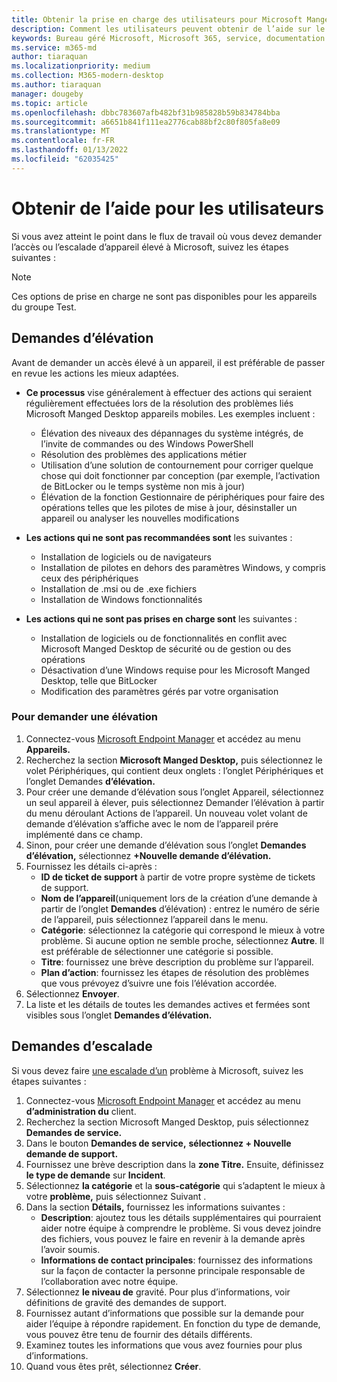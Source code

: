 ```yaml
---
title: Obtenir la prise en charge des utilisateurs pour Microsoft Manged Desktop
description: Comment les utilisateurs peuvent obtenir de l’aide sur le service et les appareils
keywords: Bureau géré Microsoft, Microsoft 365, service, documentation
ms.service: m365-md
author: tiaraquan
ms.localizationpriority: medium
ms.collection: M365-modern-desktop
ms.author: tiaraquan
manager: dougeby
ms.topic: article
ms.openlocfilehash: dbbc783607afb482bf31b985828b59b834784bba
ms.sourcegitcommit: a6651b841f111ea2776cab88bf2c80f805fa8e09
ms.translationtype: MT
ms.contentlocale: fr-FR
ms.lasthandoff: 01/13/2022
ms.locfileid: "62035425"
---
```

# <a name="getting-help-for-users"></a>Obtenir de l’aide pour les utilisateurs

Si vous avez atteint le [](../service-description/user-support.md) point dans le flux de travail où vous devez demander l’accès ou l’escalade d’appareil élevé à Microsoft, suivez les étapes suivantes :
 
>[!NOTE]
>Ces options de prise en charge ne sont pas disponibles pour les appareils du groupe Test.

## <a name="elevation-requests"></a>Demandes d’élévation

Avant de demander un accès élevé à un appareil, il est préférable de passer en revue les actions les mieux adaptées.

- **Ce processus** vise généralement à effectuer des actions qui seraient régulièrement effectuées lors de la résolution des problèmes liés Microsoft Manged Desktop appareils mobiles. Les exemples incluent :
    - Élévation des niveaux des dépannages du système intégrés, de l’invite de commandes ou des Windows PowerShell
    - Résolution des problèmes des applications métier
    - Utilisation d’une solution de contournement pour corriger quelque chose qui doit fonctionner par conception (par exemple, l’activation de BitLocker ou le temps système non mis à jour)
    - Élévation de la fonction Gestionnaire de périphériques pour faire des opérations telles que les pilotes de mise à jour, désinstaller un appareil ou analyser les nouvelles modifications

- **Les actions qui ne sont pas recommandées sont** les suivantes :
    - Installation de logiciels ou de navigateurs
    - Installation de pilotes en dehors des paramètres Windows, y compris ceux des périphériques
    - Installation de .msi ou de .exe fichiers
    - Installation de Windows fonctionnalités

- **Les actions qui ne sont pas prises en charge sont** les suivantes :
    - Installation de logiciels ou de fonctionnalités en conflit avec Microsoft Manged Desktop de sécurité ou de gestion ou des opérations
    - Désactivation d’une Windows requise pour les Microsoft Manged Desktop, telle que BitLocker
    - Modification des paramètres gérés par votre organisation

### <a name="to-request-elevation"></a>Pour demander une élévation

1. Connectez-vous [Microsoft Endpoint Manager](https://endpoint.microsoft.com/) et accédez au menu **Appareils.**
2. Recherchez la section **Microsoft Manged Desktop,** puis sélectionnez le volet Périphériques,  qui contient deux onglets : l’onglet Périphériques et l’onglet Demandes **d’élévation.**  
3. Pour créer une demande  d’élévation sous l’onglet Appareil, sélectionnez un  seul appareil à élever, puis sélectionnez Demander l’élévation à partir du menu déroulant Actions de l’appareil. Un nouveau volet volant de demande d’élévation s’affiche avec le nom de l’appareil prére implémenté dans ce champ.
4. Sinon, pour créer une demande d’élévation sous l’onglet **Demandes d’élévation,** sélectionnez **+Nouvelle demande d’élévation.**
5. Fournissez les détails ci-après :
    - **ID de ticket de support** à partir de votre propre système de tickets de support.
    - **Nom de l’appareil**(uniquement lors de la création d’une demande à partir de l’onglet **Demandes** d’élévation) : entrez le numéro de série de l’appareil, puis sélectionnez l’appareil dans le menu.
    - **Catégorie**: sélectionnez la catégorie qui correspond le mieux à votre problème. Si aucune option ne semble proche, sélectionnez **Autre**. Il est préférable de sélectionner une catégorie si possible.
    - **Titre**: fournissez une brève description du problème sur l’appareil.
    - **Plan d’action**: fournissez les étapes de résolution des problèmes que vous prévoyez d’suivre une fois l’élévation accordée. 
6. Sélectionnez **Envoyer**.
7. La liste et les détails de toutes les demandes actives et fermées sont visibles sous l’onglet **Demandes d’élévation.**



## <a name="escalation-requests"></a>Demandes d’escalade


Si vous devez faire [une escalade d’un](../service-description/user-support.md#escalation-portal) problème à Microsoft, suivez les étapes suivantes :

1. Connectez-vous [Microsoft Endpoint Manager](https://endpoint.microsoft.com/) et accédez au menu **d’administration du** client.
2. Recherchez la section Microsoft Manged Desktop, puis sélectionnez **Demandes de service.**
3. Dans le bouton **Demandes de service,** **sélectionnez + Nouvelle demande de support.**
4. Fournissez une brève description dans la **zone Titre.** Ensuite, définissez **le type de demande** sur **Incident**. 
5. Sélectionnez **la catégorie** et la **sous-catégorie** qui s’adaptent le mieux à votre **problème,** puis sélectionnez Suivant .
6. Dans la section **Détails,** fournissez les informations suivantes :
    - **Description**: ajoutez tous les détails supplémentaires qui pourraient aider notre équipe à comprendre le problème. Si vous devez joindre des fichiers, vous pouvez le faire en revenir à la demande après l’avoir soumis.
    - **Informations de contact principales**: fournissez des informations sur la façon de contacter la personne principale responsable de l’collaboration avec notre équipe.
7. Sélectionnez **le niveau de** gravité. Pour plus d’informations, voir définitions de gravité des demandes de support.
8. Fournissez autant d’informations que possible sur la demande pour aider l’équipe à répondre rapidement. En fonction du type de demande, vous pouvez être tenu de fournir des détails différents.
9. Examinez toutes les informations que vous avez fournies pour plus d’informations.
10. Quand vous êtes prêt, sélectionnez **Créer**.
